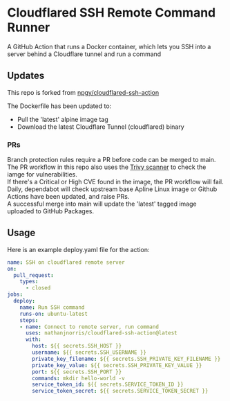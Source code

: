 # Cloudflared SSH Remote Command Runner
A GitHub Action that runs a Docker container, which lets you SSH into a server behind a Cloudflare tunnel and run a command

## Updates
This repo is forked from [npgy/cloudflared-ssh-action](https://github.com/npgy/cloudflared-ssh-action) 

The Dockerfile has been updated to:
- Pull the 'latest' alpine image tag
- Download the latest Cloudflare Tunnel (cloudflared) binary 

### PRs
Branch protection rules require a PR before code can be merged to main. \
The PR workflow in this repo also uses the [Trivy scanner](https://github.com/aquasecurity/trivy) to check the iamge for vulnerabilities. \
If there's a Critical or High CVE found in the image, the PR workflow will fail. \
Daily, dependabot will check upstream base Apline Linux image or Github Actions have been updated, and raise PRs. \
A successful merge into main will update the 'latest' tagged image uploaded to GitHub Packages.

## Usage

Here is an example deploy.yaml file for the action:  
```yaml
name: SSH on cloudflared remote server
on:
  pull_request:
    types:
      - closed
jobs:
  deploy:
    name: Run SSH command
    runs-on: ubuntu-latest
    steps:
    - name: Connect to remote server, run command
      uses: nathanjnorris/cloudflared-ssh-action@latest
      with:
        host: ${{ secrets.SSH_HOST }}
        username: ${{ secrets.SSH_USERNAME }}
        private_key_filename: ${{ secrets.SSH_PRIVATE_KEY_FILENAME }}
        private_key_value: ${{ secrets.SSH_PRIVATE_KEY_VALUE }}
        port: ${{ secrets.SSH_PORT }}
        commands: mkdir hello-world -v
        service_token_id: ${{ secrets.SERVICE_TOKEN_ID }}
        service_token_secret: ${{ secrets.SERVICE_TOKEN_SECRET }}
```
